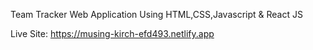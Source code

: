 Team Tracker Web Application Using HTML,CSS,Javascript & React JS

Live Site: https://musing-kirch-efd493.netlify.app